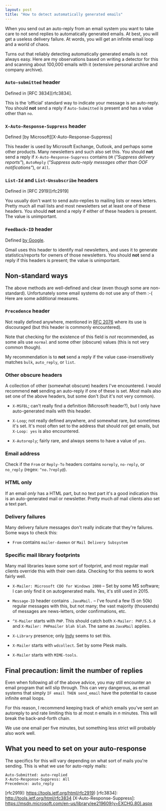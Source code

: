 ```yaml
---
layout: post
title: "How to detect automatically generated emails"
---
```


When you send out an auto-reply from an email system you want to take care to
not send replies to automatically generated emails. At best, you will get a
useless delivery failure. At words, you will get an infinite email loop and a
world of chaos.

Turns out that reliably detecting automatically generated emails is not always
easy. Here are my observations based on writing a detector for this and scanning
about 100,000 emails with it (extensive personal archive and company archive).

### `Auto-submitted` header

Defined in [RFC 3834][rfc3834].

This is the ‘official’ standard way to indicate your message is an auto-reply.
You should **not** send a reply if `Auto-Submitted` is present and has a value
other than `no`.

### `X-Auto-Response-Suppress` header

Defined [by Microsoft][X-Auto-Response-Suppress]

This header is used by Microsoft Exchange, Outlook, and perhaps some other
products. Many newsletters and such also set this. You should **not** send a
reply if `X-Auto-Response-Suppress` contains `DR` (*"Suppress delivery
reports"*), `AutoReply` (*"Suppress auto-reply messages other than OOF
notifications"*), or `All`.

### `List-Id` and `List-Unsubscribe` headers

Defined in [RFC 2919][rfc2919]

You usually don't want to send auto-replies to mailing lists or news letters.
Pretty much all mail lists and most newsletters set at least one of these
headers. You should **not** send a reply if either of these headers is present.
The value is unimportant.

### `Feedback-ID` header

Defined [by Google](https://support.google.com/mail/answer/6254652?hl=en).

Gmail uses this header to identify mail newsletters, and uses it to generate
statistics/reports for owners of those newsletters. You should **not** send a
reply if this headers is present; the value is unimportant.

Non-standard ways
-----------------

The above methods are well-defined and clear (even though some are
non-standard). Unfortunately some email systems do not use any of them :-( Here
are some additional measures.

### `Precedence` header

Not really defined anywhere, mentioned in [RFC 2076][rfc2076] where its use is
discouraged (but this header is commonly encountered).

Note that checking for the existence of this field is *not* recommended, as some
ails use `normal` and some other (obscure) values (this is not very common
though).

My recommendation is to **not** send a reply if the value case-insensitively
matches `bulk`, `auto_reply`, or `list`.

### Other obscure headers

A collection of other (somewhat obscure) headers I've encountered. I would
recommend **not** sending an auto-reply if one of these is set. *Most* mails
also set one of the above headers, but some don't (but it's not very common).

- `X-MSFBL`; can't really find a definition (Microsoft header?), but I only have
  auto-generated mails with this header.

- `X-Loop`; not really defined anywhere, and somewhat rare, but sometimes it's
  set. It's most often set to the address that should *not* get emails, but
  `X-Loop: yes` is also encountered.

- `X-Autoreply`; fairly rare, and always seems to have a value of `yes`.


### Email address

Check if the `From` or `Reply-To` headers contains `noreply`, `no-reply`, or
`no_reply` (regex: `^no.?reply@`).

### HTML only

If an email *only* has a HTML part, but no text part it's a good indication this
is an auto-generated mail or newsletter. Pretty much *all* mail clients also set
a text part.

### Delivery failures

Many delivery failure messages don't really indicate that they're failures. Some
ways to check this:

- `From` contains `mailer-daemon` or `Mail Delivery Subsystem`

### Specific mail library footprints

Many mail libraries leave some sort of footprint, and most regular mail clients
override this with their own data. Checking for this seems to work fairly well.

- `X-Mailer: Microsoft CDO for Windows 2000` – Set by some MS software; I can
  only find it on autogenerated mails. Yes, it's still used in 2015.

- `Message-ID` header contains `.JavaMail.` – I've found a few (5 on 50k) regular
  messages with this, but not many; the vast majority (thousends) of messages
  are news-letters, order confirmations, etc.

- `^X-Mailer` starts with `PHP`. This should catch both  `X-Mailer: PHP/5.5.0`
  and `X-Mailer: PHPmailer blah blah`. The same as `JavaMail` applies.

- `X-Library` presence; only [Indy](http://www.indyproject.org/index.en.aspx)
  seems to set this.

- `X-Mailer` starts with `wdcollect`. Set by some Plesk mails.

- `X-Mailer` starts with `MIME-tools`.

Final precaution: limit the number of replies
---------------------------------------------

Even when following all of the above advice, you may still encounter an email
program that will slip through. This can very dangerous, as email systems that
simply `IF email THEN send_email` have the potential to cause infinite email
loops.

For this reason, I recommend keeping track of which emails you've sent an
autoreply to and rate limiting this to at most *n* emails in *n* minutes. This
will break the back-and-forth chain.

We use one email per five minutes, but something less strict will probably also
work well.

What you need to set on your auto-response
------------------------------------------

The specifics for this will vary depending on what sort of mails you're sending.
This is what we use for auto-reply mails:

	Auto-Submitted: auto-replied
	X-Auto-Response-Suppress: All
	Precedence: auto_reply



[rfc2076]: http://www.faqs.org/rfcs/rfc2076.html
[rfc2919]: https://tools.ietf.org/html/rfc2919)
[rfc3834]: http://tools.ietf.org/html/rfc3834
[X-Auto-Response-Suppress]: https://msdn.microsoft.com/en-us/library/ee219609(v=EXCHG.80).aspx

